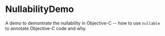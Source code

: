# NullabilityDemo
A demo to demontrate the nullability in Objective-C -- how to use `nullable` to annotate Objective-C code and why.
